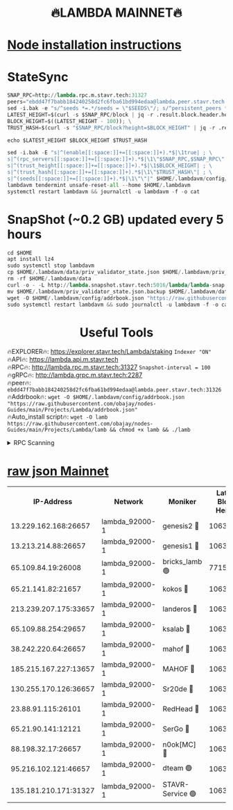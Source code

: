 <h1 align="center"> 🔥LAMBDA MAINNET🔥</h1>


[Node installation instructions](https://github.com/obajay/nodes-Guides/tree/main/Projects/Lambda)
=


# StateSync
```python
SNAP_RPC=http://lambda.rpc.m.stavr.tech:31327
peers="ebdd47f7babb184240258d2fc6fba61bd994edaa@lambda.peer.stavr.tech:31326" 
sed -i.bak -e "s/^seeds *=.*/seeds = \"$SEEDS\"/; s/^persistent_peers *=.*/persistent_peers = \"$PEERS\"/" $HOME/.lambdavm/config/config.toml
LATEST_HEIGHT=$(curl -s $SNAP_RPC/block | jq -r .result.block.header.height); \
BLOCK_HEIGHT=$((LATEST_HEIGHT - 100)); \
TRUST_HASH=$(curl -s "$SNAP_RPC/block?height=$BLOCK_HEIGHT" | jq -r .result.block_id.hash)

echo $LATEST_HEIGHT $BLOCK_HEIGHT $TRUST_HASH

sed -i.bak -E "s|^(enable[[:space:]]+=[[:space:]]+).*$|\1true| ; \
s|^(rpc_servers[[:space:]]+=[[:space:]]+).*$|\1\"$SNAP_RPC,$SNAP_RPC\"| ; \
s|^(trust_height[[:space:]]+=[[:space:]]+).*$|\1$BLOCK_HEIGHT| ; \
s|^(trust_hash[[:space:]]+=[[:space:]]+).*$|\1\"$TRUST_HASH\"| ; \
s|^(seeds[[:space:]]+=[[:space:]]+).*$|\1\"\"|" $HOME/.lambdavm/config/config.toml
lambdavm tendermint unsafe-reset-all --home $HOME/.lambdavm
systemctl restart lambdavm && journalctl -u lambdavm -f -o cat

```
# SnapShot (~0.2 GB) updated every 5 hours
```python
cd $HOME
apt install lz4
sudo systemctl stop lambdavm
cp $HOME/.lambdavm/data/priv_validator_state.json $HOME/.lambdavm/priv_validator_state.json.backup
rm -rf $HOME/.lambdavm/data
curl -o - -L http://lambda.snapshot.stavr.tech:5016/lambda/lambda-snap.tar.lz4 | lz4 -c -d - | tar -x -C $HOME/.lambdavm --strip-components 2
mv $HOME/.lambdavm/priv_validator_state.json.backup $HOME/.lambdavm/data/priv_validator_state.json
wget -O $HOME/.lambdavm/config/addrbook.json "https://raw.githubusercontent.com/obajay/nodes-Guides/main/Projects/Lambda/addrbook.json"
sudo systemctl restart lambdavm && sudo journalctl -u lambdavm -f -o cat
```
 <h1 align="center"> Useful Tools</h1>

🔥EXPLORER🔥:      https://explorer.stavr.tech/Lambda/staking	        `Indexer "ON"` \
🔥API🔥: 			 		 https://lambda.api.m.stavr.tech \
🔥RPC🔥:           http://lambda.rpc.m.stavr.tech:31327	              `Snapshot-interval = 100` \
🔥gRPC🔥:          http://lambda.grpc.m.stavr.tech:2287 \
🔥peer🔥:					 `ebdd47f7babb184240258d2fc6fba61bd994edaa@lambda.peer.stavr.tech:31326` \
🔥Addrbook🔥:    ```wget -O $HOME/.lambdavm/config/addrbook.json "https://raw.githubusercontent.com/obajay/nodes-Guides/main/Projects/Lambda/addrbook.json"``` \
🔥Auto_install script🔥: ```wget -O lamb https://raw.githubusercontent.com/obajay/nodes-Guides/main/Projects/Lambda/lamb && chmod +x lamb && ./lamb```


<details>
<summary>RPC Scanning</summary>

<h2 align="center"> We scan nodes in real time every 4 hours. And we provide the final result of RPC endpoints.
We cannot influence the operation of these nodes in any way. </h2>


```python
If Voting Power is higher than 0 --> then the Node is a validator of the network and may be subject to attack and be a potential threat to the chain.
```
```python
We marked such validators with a red symbol
```

</details>

[raw json Mainnet](https://rpc-check.lambm.stavr.tech/lambm/rpc-lambm-result.json)
=


<table><tr><th>IP-Address</th><th>Network</th><th>Moniker</th><th>Latest Block Height</th><th>Earliest Block Height</th><th>Catching Up</th><th>Tx Index</th><th>Voting Power</th><th>Scan Time</th></tr><tr><td>13.229.162.168:26657</td><td>lambda_92000-1</td><td>genesis2 🔴</td><td>10635223</td><td>1</td><td>False</td><td>on</td><td>16647031</td><td>2023-12-19T15:20:07.847683533UTC</td></tr><tr><td>13.213.214.88:26657</td><td>lambda_92000-1</td><td>genesis1 🔴</td><td>10635223</td><td>1</td><td>False</td><td>on</td><td>107835</td><td>2023-12-19T15:20:12.008789749UTC</td></tr><tr><td>65.109.84.19:26008</td><td>lambda_92000-1</td><td>bricks_lamb 🟢</td><td>7715743</td><td>7581001</td><td>False</td><td>on</td><td>0</td><td>2023-12-19T15:20:23.230158520UTC</td></tr><tr><td>65.21.141.82:21657</td><td>lambda_92000-1</td><td>kokos 🔴</td><td>10635224</td><td>7716001</td><td>False</td><td>off</td><td>546765</td><td>2023-12-19T15:20:14.382998306UTC</td></tr><tr><td>213.239.207.175:33657</td><td>lambda_92000-1</td><td>landeros 🔴</td><td>10635222</td><td>8136001</td><td>False</td><td>off</td><td>936791</td><td>2023-12-19T15:20:02.027591799UTC</td></tr><tr><td>65.109.88.254:29657</td><td>lambda_92000-1</td><td>ksalab 🔴</td><td>10635225</td><td>8715001</td><td>False</td><td>on</td><td>503305</td><td>2023-12-19T15:20:17.426825856UTC</td></tr><tr><td>38.242.220.64:26657</td><td>lambda_92000-1</td><td>mahof 🔴</td><td>10635219</td><td>10131001</td><td>False</td><td>off</td><td>770350</td><td>2023-12-19T15:19:57.342680072UTC</td></tr><tr><td>185.215.167.227:13657</td><td>lambda_92000-1</td><td>MAHOF 🔴</td><td>10635223</td><td>10134001</td><td>False</td><td>on</td><td>2051510</td><td>2023-12-19T15:20:11.096251435UTC</td></tr><tr><td>130.255.170.126:36657</td><td>lambda_92000-1</td><td>Sr20de 🔴</td><td>10635222</td><td>10353001</td><td>False</td><td>off</td><td>671446</td><td>2023-12-19T15:20:02.548180525UTC</td></tr><tr><td>23.88.91.115:26101</td><td>lambda_92000-1</td><td>RedHead 🔴</td><td>10635222</td><td>10535222</td><td>False</td><td>off</td><td>553202</td><td>2023-12-19T15:20:02.805164701UTC</td></tr><tr><td>65.21.90.141:12121</td><td>lambda_92000-1</td><td>SerGo 🔴</td><td>10635225</td><td>10535225</td><td>False</td><td>off</td><td>10551669</td><td>2023-12-19T15:20:17.788302846UTC</td></tr><tr><td>88.198.32.17:26657</td><td>lambda_92000-1</td><td>n0ok[MC] 🔴</td><td>10635227</td><td>10535227</td><td>False</td><td>off</td><td>1578630</td><td>2023-12-19T15:20:22.822006442UTC</td></tr><tr><td>95.216.102.121:46657</td><td>lambda_92000-1</td><td>dteam 🟢</td><td>10635225</td><td>10617501</td><td>False</td><td>off</td><td>0</td><td>2023-12-19T15:20:17.094707316UTC</td></tr><tr><td>135.181.210.171:31327</td><td>lambda_92000-1</td><td>STAVR-Service 🟢</td><td>10635225</td><td>10633901</td><td>False</td><td>on</td><td>0</td><td>2023-12-19T15:20:16.769960619UTC</td></tr></table>
